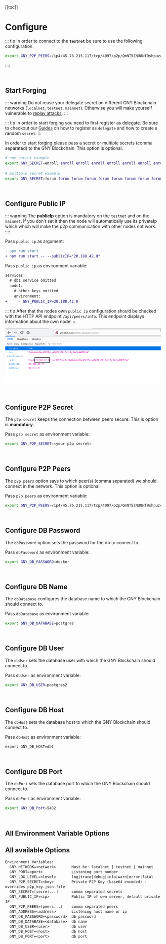 [[toc]]

# Configure

::: tip
In order to connect to the **`testnet`** be sure to use the following configuration:

```bash
export GNY_P2P_PEERS=/ip4/45.76.215.117/tcp/4097/p2p/QmNT5ZNU8Nf9shpuz45phNHimUnsNZRj35B3ucSE3iKCk5
```

::::

<br/>

## Start Forging

::: warning
Do not reuse your delegate secret on different GNY Blockchain networks (`localnet`, `testnet`, `mainnet`). Otherwise you will make yourself vulnerable to [replay attacks](https://en.wikipedia.org/wiki/Replay_attack).
:::

::: tip
In order to start forging you need to first register as delegate. Be sure to checkout our [Guides](../guide/) on how to register as `delegate` and how to create a random `secret`.
:::

<ClientOnly>
  <GNYSecret>
  </GNYSecret>
</ClientOnly>

In order to start forging please pass a secret or multiple secrets (comma separated) to the GNY Blockchain. This option is optional.

```bash
# one secret example
export GNY_SECRET=enroll enroll enroll enroll enroll enroll enroll enroll enroll enroll enroll enroll

# multiple secret example
export GNY_SECRET=forum forum forum forum forum forum forum forum forum forum forum forum,enroll enroll enroll enroll enroll enroll enroll enroll enroll enroll enroll enroll
```

<br/>

## Configure Public IP

::: warning
The **publicIp** option is mandatory on the `testnet` and on the `mainnet`. If you don't set it then the node will automatically use its privateIp which which will make the p2p communication with other nodes not work.
::::

Pass `public ip` as argument:

```diff
- npm run start
+ npm run start -- --publicIP="20.188.42.0"
```

Pass `public ip` as environment variable:

```diff
services:
  # db1 service omitted
  node1:
    # other keys omitted
    environment:
+	  - GNY_PUBLIC_IP=20.188.42.0
```

::: tip
After that the nodes own `public ip` configuration should be checked with the HTTP API endpoint `/api/peers/info`. This endpoint displays information about the own node!
:::

![multiaddrs_publicIp_api_peers_info](../.vuepress/public/multiaddrs_publicIp_api_peers_info.png)

<br>

## Configure P2P Secret

<ClientOnly>
  <P2PSecret>
  </P2PSecret>
</ClientOnly>

The `p2p secret` keeps the connection between peers secure. This is option is **mandatory**.

Pass `p2p secret` as environment variable:

```bash
export GNY_P2P_SECRET=<your p2p secret>
```

<br/>

## Configure P2P Peers

The `p2p peers` option says to which peer(s) (comma separated) we should connect in the network. This option is optional

Pass `p2p peers` as environment variable:

```bash
export GNY_P2P_PEERS=/ip4/45.76.215.117/tcp/4097/p2p/QmNT5ZNU8Nf9shpuz45phNHimUnsNZRj35B3ucSE3iKCk5
```

<br/>

## Configure DB Password

The `dbPassword` option sets the password for the db to connect to.

Pass `dbPassword` as environment variable:

```bash
export GNY_DB_PASSWORD=docker
```

<br/>

## Configure DB Name

The `dbDatabase` configures the database name to which the GNY Blockchain should connect to.

Pass `dbDatabase` as environment variable:

```bash
export GNY_DB_DATABASE=postgres
```

<br/>

## Configure DB User

The `dbUser` sets the database user with which the GNY Blockchain should connect to.

Pass `dbUser` as environment variable:

```bash
export GNY_DB_USER=postgres2
```

<br/>

## Configure DB Host

The `dbHost` sets the database host to which the GNY Blockchain should connect to.

Pass `dbHost` as environment variable:

```diff
export GNY_DB_HOST=db1
```

<br/>

## Configure DB Port

The `dbPort` sets the database port to which the GNY Blockchain should connect to.

Pass `dbPort` as environment variable:

```bash
export GNY_DB_Port=5432
```

<br/>

## All Environment Variable Options

## All available Options

```
Environment Variables:
  GNY_NETWORK=<network>       Must be: localnet | testnet | mainnet
  GNY_PORT=<port>             Listening port number
  GNY_LOG_LEVEL=<level>       log|trace|debug|info|warn|error|fatal
  GNY_P2P_SECRET=<key>        Private P2P Key (base64 encoded) - overrides p2p_key.json file
  GNY_SECRET=[secret...]      comma separated secrets
  GNY_PUBLIC_IP=<ip>          Public IP of own server, default private IP
  GNY_P2P_PEERS=[peers...]    comma separated peers
  GNY_ADDRESS=<address>       Listening host name or ip
  GNY_DB_PASSWORD=<password>  db password
  GNY_DB_DATABASE=<database>  db name
  GNY_DB_USER=<user>          db user
  GNY_DB_HOST=<host>          db host
  GNY_DB_PORT=<port>          db port
```
